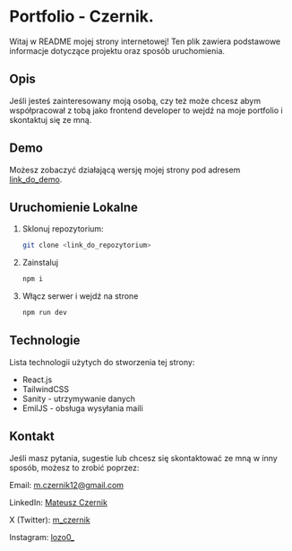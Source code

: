 # Portfolio - Czernik.

Witaj w README mojej strony internetowej! Ten plik zawiera podstawowe informacje dotyczące projektu oraz sposób uruchomienia.

## Opis

Jeśli jesteś zainteresowany moją osobą, czy też może chcesz abym współpracował z tobą jako frontend developer to wejdź na moje portfolio i skontaktuj się ze mną.

## Demo

Możesz zobaczyć działającą wersję mojej strony pod adresem [link_do_demo](link).

## Uruchomienie Lokalne

1. Sklonuj repozytorium:

    ```bash
    git clone <link_do_repozytorium>
    ```

2. Zainstaluj

    ```bash
    npm i
    ```

3. Włącz serwer i wejdź na strone
    ```bash
    npm run dev
    ```

## Technologie

Lista technologii użytych do stworzenia tej strony:

-   React.js
-   TailwindCSS
-   Sanity - utrzymywanie danych
-   EmilJS - obsługa wysyłania maili

## Kontakt

Jeśli masz pytania, sugestie lub chcesz się skontaktować ze mną w inny sposób, możesz to zrobić poprzez:

Email: m.czernik12@gmail.com

LinkedIn: [Mateusz Czernik](https://www.linkedin.com/in/mateusz-czernik-b687b8193/?trk=opento_sprofile_topcard)

X (Twitter): [m_czernik](https://twitter.com/m_czernik)

Instagram: [lozo0\_](https://www.instagram.com/lozo0_/)
